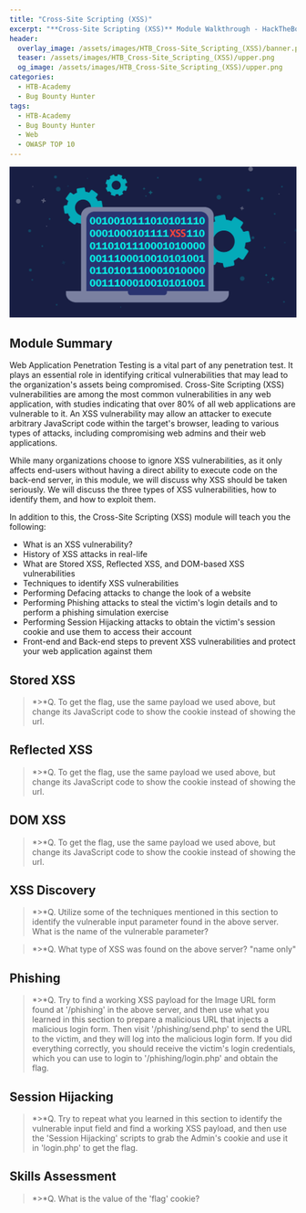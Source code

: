 ```yaml
---
title: "Cross-Site Scripting (XSS)"
excerpt: "**Cross-Site Scripting (XSS)** Module Walkthrough - HackTheBox Academy"
header:
  overlay_image: /assets/images/HTB_Cross-Site_Scripting_(XSS)/banner.png
  teaser: /assets/images/HTB_Cross-Site_Scripting_(XSS)/upper.png
  og_image: /assets/images/HTB_Cross-Site_Scripting_(XSS)/upper.png
categories:
  - HTB-Academy
  - Bug Bounty Hunter
tags:
  - HTB-Academy
  - Bug Bounty Hunter
  - Web
  - OWASP TOP 10
---
```

![image-center](\assets\images\HTB_Cross-Site_Scripting_(XSS)\upper.png)
## Module Summary

Web Application Penetration Testing is a vital part of any penetration test. It plays an essential role in identifying critical vulnerabilities that may lead to the organization's assets being compromised. Cross-Site Scripting (XSS) vulnerabilities are among the most common vulnerabilities in any web application, with studies indicating that over 80% of all web applications are vulnerable to it. An XSS vulnerability may allow an attacker to execute arbitrary JavaScript code within the target's browser, leading to various types of attacks, including compromising web admins and their web applications.

While many organizations choose to ignore XSS vulnerabilities, as it only affects end-users without having a direct ability to execute code on the back-end server, in this module, we will discuss why XSS should be taken seriously. We will discuss the three types of XSS vulnerabilities, how to identify them, and how to exploit them.

In addition to this, the Cross-Site Scripting (XSS) module will teach you the following:

  - What is an XSS vulnerability?
  - History of XSS attacks in real-life
  - What are Stored XSS, Reflected XSS, and DOM-based XSS vulnerabilities
  - Techniques to identify XSS vulnerabilities
  - Performing Defacing attacks to change the look of a website
  - Performing Phishing attacks to steal the victim's login details and to perform a phishing simulation exercise
  - Performing Session Hijacking attacks to obtain the victim's session cookie and use them to access their account
  - Front-end and Back-end steps to prevent XSS vulnerabilities and protect your web application against them
  

## Stored XSS
 
>*>*Q. To get the flag, use the same payload we used above, but change its JavaScript code to show the cookie instead of showing the url.

## Reflected XSS

>*>*Q. To get the flag, use the same payload we used above, but change its JavaScript code to show the cookie instead of showing the url.

## DOM XSS
 
>*>*Q. To get the flag, use the same payload we used above, but change its JavaScript code to show the cookie instead of showing the url.

## XSS Discovery

>*>*Q. Utilize some of the techniques mentioned in this section to identify the vulnerable input parameter found in the above server. What is the name of the vulnerable parameter? 

>*>*Q. What type of XSS was found on the above server? "name only"

## Phishing

>*>*Q. Try to find a working XSS payload for the Image URL form found at '/phishing' in the above server, and then use what you learned in this section to prepare a malicious URL that injects a malicious login form. Then visit '/phishing/send.php' to send the URL to the victim, and they will log into the malicious login form. If you did everything correctly, you should receive the victim's login credentials, which you can use to login to '/phishing/login.php' and obtain the flag.

## Session Hijacking

>*>*Q. Try to repeat what you learned in this section to identify the vulnerable input field and find a working XSS payload, and then use the 'Session Hijacking' scripts to grab the Admin's cookie and use it in 'login.php' to get the flag.

## Skills Assessment

>*>*Q. What is the value of the 'flag' cookie?